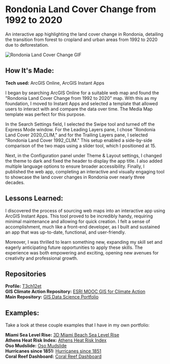 # Rondonia Land Cover Change from 1992 to 2020
An interactive app highlighting the land cover change in Rondonia, detailing the transition from forest to cropland and urban areas from 1992 to 2020 due to deforestation.

<img alt = "Rondonia Land Cover Change GIF" img src="./Rondonia Land Cover Change from 1992 to 2020 Emeka Emeche - Google Chrome 2024-06-13 20-58-03.gif"/>

## How It's Made:

**Tech used:** ArcGIS Online, ArcGIS Instant Apps

I began by searching ArcGIS Online for a suitable web map and found the "Rondonia Land Cover Change from 1992 to 2020" map. With this as my foundation, I moved to Instant Apps and selected a template that allowed users to interact with and compare the data over time. The Media Map template was perfect for this purpose. 

In the Search Settings field, I selected the Swipe tool and turned off the Express Mode window. For the Leading Layers pane, I chose "Rondonia Land Cover 2020_CLIM," and for the Trailing Layers pane, I selected "Rondonia Land Cover 1992_CLIM." This setup enabled a side-by-side comparison of the two maps using a slider tool, which I positioned at 15. 

Next, in the Configuration panel under Theme & Layout settings, I changed the theme to dark and fixed the header to display the app title. I also added multiple language options to ensure broader accessibility. Finally, I published the web app, completing an interactive and visually engaging tool to showcase the land cover changes in Rondonia over nearly three decades.

## Lessons Learned:

I discovered the process of sourcing web maps into an interactive app using ArcGIS Instant Apps. This tool proved to be incredibly handy, requiring minimal maintenance and allowing for quick creation. I felt a sense of accomplishment, much like a front-end developer, as I built and sustained an app that was up-to-date, functional, and user-friendly.

Moreover, I was thrilled to learn something new, expanding my skill set and eagerly anticipating future opportunities to apply these skills. The experience was both empowering and exciting, opening new avenues for creativity and professional growth.

## Repositories
**Profile:** [T3ch12et](https://github.com/T3ch12et) <br>
**GIS Climate Action Repository:** [ESRI MOOC GIS for Climate Action](https://github.com/T3ch12et/GIS-Data-Science-Portfolio/tree/main/ESRI-MOOC-GIS-for-Climate-Action) <br>
**Main Repository:** [GIS Data Science Portfolio](https://github.com/T3ch12et/GIS-Data-Science-Portfolio)

## Examples:
Take a look at these couple examples that I have in my own portfolio:

**Miami Sea Level Rise:** [3D Miami Beach Sea Level Rise](https://github.com/T3ch12et/GIS-Data-Science-Portfolio/tree/main/ESRI-MOOC-GIS-for-Climate-Action/3D-Miami-Beach-Sea-Level-Rise) <br>
**Athens Heat Risk Index:** [Athens Heat Risk Index](https://github.com/T3ch12et/GIS-Data-Science-Portfolio/tree/main/ESRI-MOOC-GIS-for-Climate-Action/Athens-Heat-Risk-Index) <br>
**Oso Mudslide:** [Oso Mudslide](https://github.com/T3ch12et/GIS-Data-Science-Portfolio/tree/main/ESRI-MOOC-Cartography/Oso-Mudslide) <br>
**Hurricanes since 1851:** [Hurricanes since 1851](https://github.com/T3ch12et/GIS-Data-Science-Portfolio/tree/main/ESRI-MOOC-Cartography/Hurricanes-since-1851) <br>
**Coral Reef Dashboard:** [Coral Reef Dashboard](https://github.com/T3ch12et/GIS-Data-Science-Portfolio/tree/main/ESRI-MOOC-GIS-for-Climate-Action/Coral-Reef-Dashboard)
